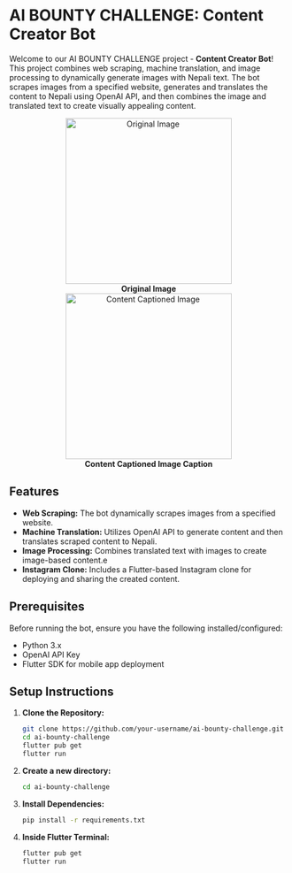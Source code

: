 # AI BOUNTY CHALLENGE: Content Creator Bot

Welcome to our AI BOUNTY CHALLENGE project - **Content Creator Bot**! This project combines web scraping, machine translation, and image processing to dynamically generate images with Nepali text. The bot scrapes images from a specified website, generates and translates the content to Nepali using OpenAI API, and then combines the image and translated text to create visually appealing content.

<div align="center">
    <div style="display: inline-block; text-align: center;">
        <img src="https://github.com/zeus0911/AI_BOUNTY_TEAM_CHIMEKI/assets/112919863/c033dc53-32d5-46fc-8c8e-215019286c56" width="300" alt="Original Image">
        <br>
        <strong>Original Image</strong>
    </div>
    <div style="display: inline-block; text-align: center;">
        <img src="https://github.com/zeus0911/AI_BOUNTY_TEAM_CHIMEKI/assets/112919863/cb5fca6e-2b0e-4a47-9095-e2d41989a74d" width="300" alt="Content Captioned Image">
        <br>
        <strong>Content Captioned Image Caption</strong>
    </div>
</div>

  
</div>

## Features

- **Web Scraping:** The bot dynamically scrapes images from a specified website.
- **Machine Translation:** Utilizes OpenAI API to generate content and then translates scraped content to Nepali.
- **Image Processing:** Combines translated text with images to create image-based content.e
- **Instagram Clone:** Includes a Flutter-based Instagram clone for deploying and sharing the created content.

## Prerequisites

Before running the bot, ensure you have the following installed/configured:

- Python 3.x
- OpenAI API Key
- Flutter SDK for mobile app deployment

## Setup Instructions



1. **Clone the Repository:**
   ```bash
   git clone https://github.com/your-username/ai-bounty-challenge.git
   cd ai-bounty-challenge
   flutter pub get
   flutter run

2. **Create a new directory:**
   ```bash
   cd ai-bounty-challenge

3. **Install Dependencies:**
   ```bash
   pip install -r requirements.txt


4. **Inside Flutter Terminal:**
   ```bash
   flutter pub get
   flutter run
